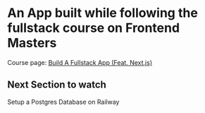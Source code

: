 # An App built while following the fullstack course on Frontend Masters

Course page: [Build A Fullstack App (Feat. Next.js)](https://frontendmasters.com/courses/fullstack-app-next-v2/)

## Next Section to watch
Setup a Postgres Database on Railway